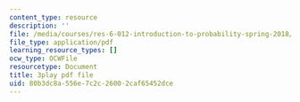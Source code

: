 ```yaml
---
content_type: resource
description: ''
file: /media/courses/res-6-012-introduction-to-probability-spring-2018/80b3dc8a556e7c2c26002caf65452dce_ZWo1XgAQE5k.pdf
file_type: application/pdf
learning_resource_types: []
ocw_type: OCWFile
resourcetype: Document
title: 3play pdf file
uid: 80b3dc8a-556e-7c2c-2600-2caf65452dce
---
```

